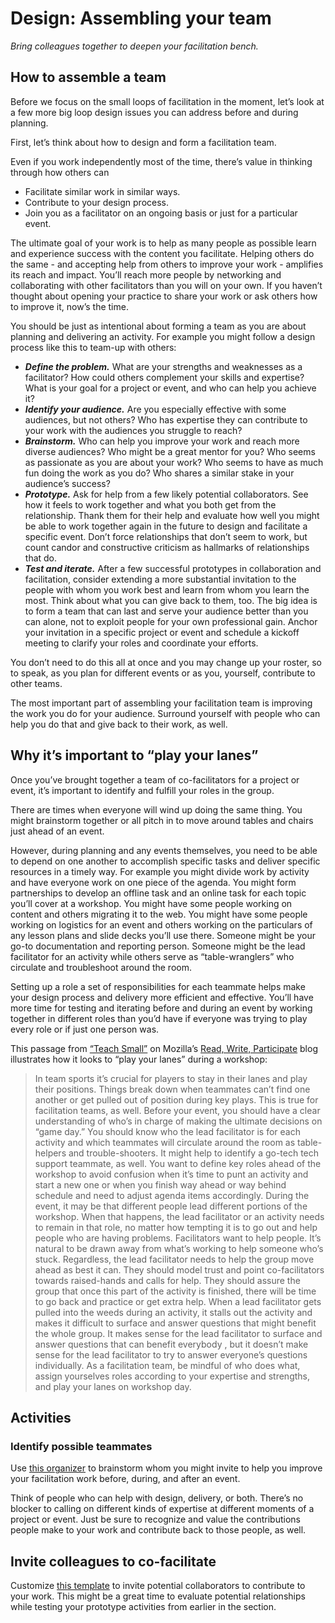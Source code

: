 # Design: Assembling your team

*Bring colleagues together to deepen your facilitation bench.*

## How to assemble a team

Before we focus on the small loops of facilitation in the moment, let’s look at a few more big loop design issues you can address before and during planning.

First, let’s think about how to design and form a facilitation team.

Even if you work independently most of the time, there’s value in thinking through how others can

- Facilitate similar work in similar ways.
- Contribute to your design process.
- Join you as a facilitator on an ongoing basis or just for a particular event.

The ultimate goal of your work is to help as many people as possible learn and experience success with the content you facilitate. Helping others do the same - and accepting help from others to improve your work - amplifies its reach and impact. You’ll reach more people by networking and collaborating with other facilitators than you will on your own. If you haven’t thought about opening your practice to share your work or ask others how to improve it, now’s the time.

You should be just as intentional about forming a team as you are about planning and delivering an activity. For example you might follow a design process like this to team-up with others:

- ***Define the problem.*** What are your strengths and weaknesses as a facilitator? How could others complement your skills and expertise? What is your goal for a project or event, and who can help you achieve it?
- ***Identify your audience.*** Are you especially effective with some audiences, but not others? Who has expertise they can contribute to your work with the audiences you struggle to reach?
- ***Brainstorm.*** Who can help you improve your work and reach more diverse audiences? Who might be a great mentor for you? Who seems as passionate as you are about your work? Who seems to have as much fun doing the work as you do? Who shares a similar stake in your audience’s success?
- ***Prototype.*** Ask for help from a few likely potential collaborators. See how it feels to work together and what you both get from the relationship. Thank them for their help and evaluate how well you might be able to work together again in the future to design and facilitate a specific event. Don’t force relationships that don’t seem to work, but count candor and constructive criticism as hallmarks of relationships that do.
- ***Test and iterate.*** After a few successful prototypes in collaboration and facilitation, consider extending a more substantial invitation to the people with whom you work best and learn from whom you learn the most. Think about what you can give back to them, too. The big idea is to form a team that can last and serve your audience better than you can alone, not to exploit people for your own professional gain. Anchor your invitation in a specific project or event and schedule a kickoff meeting to clarify your roles and coordinate your efforts.

You don’t need to do this all at once and you may change up your roster, so to speak, as you plan for different events or as you, yourself, contribute to other teams. 

The most important part of assembling your facilitation team is improving the work you do for your audience. Surround yourself with people who can help you do that and give back to their work, as well.

## Why it’s important to “play your lanes”

Once you’ve brought together a team of co-facilitators for a project or event, it’s important to identify and fulfill your roles in the group.

There are times when everyone will wind up doing the same thing. You might brainstorm together or all pitch in to move around tables and chairs just ahead of an event.

However, during planning and any events themselves, you need to be able to depend on one another to accomplish specific tasks and deliver specific resources in a timely way.
For example you might divide work by activity and have everyone work on one piece of the agenda. You might form partnerships to develop an offline task and an online task for each topic you’ll cover at a workshop. You might have some people working on content and others migrating it to the web. You might have some people working on logistics for an event and others working on the particulars of any lesson plans and slide decks you’ll use there. Someone might be your go-to documentation and reporting person. Someone might be the lead facilitator for an activity while others serve as “table-wranglers” who circulate and troubleshoot around the room.

Setting up a role a set of responsibilities for each teammate helps make your design process and delivery more efficient and effective. You’ll have more time for testing and iterating before and during an event by working together in different roles than you’d have if everyone was trying to play every role or if just one person was.

This passage from [“Teach Small”](https://medium.com/read-write-participate/teach-small-94ccf239eac#.cinikq23w) on Mozilla’s [Read, Write, Participate](https://medium.com/read-write-participate) blog illustrates how it looks to “play your lanes” during a workshop:

> In team sports it’s crucial for players to stay in their lanes and play their positions. Things break down when teammates can’t find one another or get pulled out of position during key plays. This is true for facilitation teams, as well. Before your event, you should have a clear understanding of who’s in charge of making the ultimate decisions on “game day.” You should know who the lead facilitator is for each activity and which teammates will circulate around the room as table-helpers and trouble-shooters. It might help to identify a go-tech tech support teammate, as well. You want to define key roles ahead of the workshop to avoid confusion when it’s time to punt an activity and start a new one or when you finish way ahead or way behind schedule and need to adjust agenda items accordingly. During the event, it may be that different people lead different portions of the workshop. When that happens, the lead facilitator or an activity needs to remain in that role, no matter how tempting it is to go out and help people who are having problems. Facilitators want to help people. It’s natural to be drawn away from what’s working to help someone who’s stuck. Regardless, the lead facilitator needs to help the group move ahead as best it can. They should model trust and point co-facilitators towards raised-hands and calls for help. They should assure the group that once this part of the activity is finished, there will be time to go back and practice or get extra help. When a lead facilitator gets pulled into the weeds during an activity, it stalls out the activity and makes it difficult to surface and answer questions that might benefit the whole group. It makes sense for the lead facilitator to surface and answer questions that can benefit everybody , but it doesn’t make sense for the lead facilitator to try to answer everyone’s questions individually. As a facilitation team, be mindful of who does what, assign yourselves roles according to your expertise and strengths, and play your lanes on workshop day.

## Activities

### Identify possible teammates

Use [this organizer](/activities/identify-possible-teammates) to brainstorm whom you might invite to help you improve your facilitation work before, during, and after an event.

Think of people who can help with design, delivery, or both. There’s no blocker to calling on different kinds of expertise at different moments of a project or event. Just be sure to recognize and value the contributions people make to your work and contribute back to those people, as well.

## Invite colleagues to co-facilitate

Customize [this template](/activities/invite-colleagues-to-co-facilitate) to invite potential collaborators to contribute to your work. This might be a great time to evaluate potential relationships while testing your prototype activities from earlier in the section.